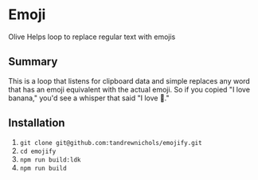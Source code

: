 # Emoji

Olive Helps loop to replace regular text with emojis

## Summary

This is a loop that listens for clipboard data and simple replaces any word that has an emoji equivalent with the actual emoji. So if you copied "I love banana," you'd see a whisper that said "I love :banana:."

## Installation

1. `git clone git@github.com:tandrewnichols/emojify.git`
2. `cd emojify`
3. `npm run build:ldk`
4. `npm run build`
